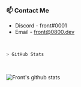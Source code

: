 ### 📫 Contact Me
- Discord - front#0001
- Email - front@0800.dev

<br>

````bash
> GitHub Stats
````
<br>

![Front's github stats](https://github-readme-stats.vercel.app/api?username=080000&show_icons=false&theme=radical)
